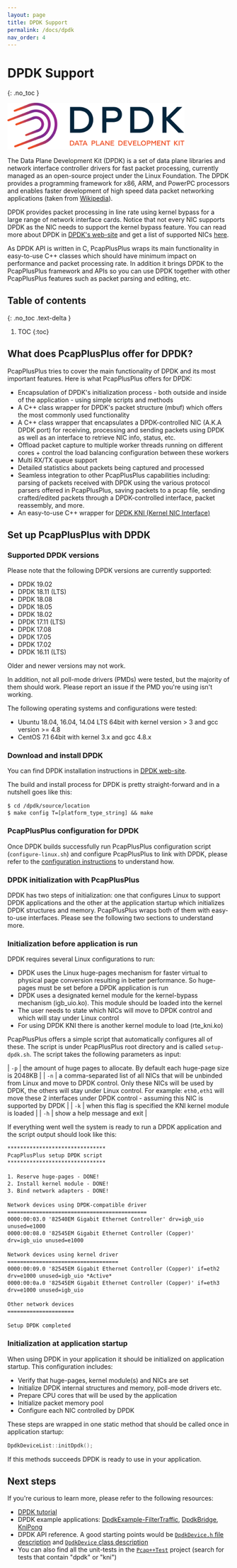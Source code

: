 ```yaml
---
layout: page
title: DPDK Support
permalink: /docs/dpdk
nav_order: 4
---
```


# DPDK Support
{: .no_toc }

[<img src="/resources/logo-dpdk.png" alt="drawing" width="400"/>](https://www.dpdk.org/)

The Data Plane Development Kit (DPDK) is a set of data plane libraries and network interface controller drivers for fast packet processing, currently managed as an open-source project under the Linux Foundation. The DPDK provides a programming framework for x86, ARM, and PowerPC processors and enables faster development of high speed data packet networking applications (taken from [Wikipedia](https://en.wikipedia.org/wiki/Data_Plane_Development_Kit)).

DPDK provides packet processing in line rate using kernel bypass for a large range of network interface cards. Notice that not every NIC supports DPDK as the NIC needs to support the kernel bypass feature. You can read more about DPDK in [DPDK's web-site](https://www.dpdk.org/) and get a list of supported NICs [here](http://core.dpdk.org/supported/).

As DPDK API is written in C, PcapPlusPlus wraps its main functionality in easy-to-use C++ classes which should have minimum impact on performance and packet processing rate. In addition it brings DPDK to the PcapPlusPlus framework and APIs so you can use DPDK together with other PcapPlusPlus features such as packet parsing and editing, etc.

## Table of contents
{: .no_toc .text-delta }

1. TOC
{:toc}

## What does PcapPlusPlus offer for DPDK?

PcapPlusPlus tries to cover the main functionality of DPDK and its most important features. Here is what PcapPlusPlus offers for DPDK:

- Encapsulation of DPDK's initialization process - both outside and inside of the application - using simple scripts and methods
- A C++ class wrapper for DPDK's packet structure (mbuf) which offers the most commonly used functionality
- A C++ class wrapper that encapsulates a DPDK-controlled NIC (A.K.A DPDK port) for receiving, processing and sending packets using DPDK as well as an interface to retrieve NIC info, status, etc.
- Offload packet capture to multiple worker threads running on different cores + control the load balancing configuration between these workers
- Multi RX/TX queue support
- Detailed statistics about packets being captured and processed
- Seamless integration to other PcapPlusPlus capabilities including: parsing of packets received with DPDK using the various protocol parsers offered in PcapPlusPlus, saving packets to a pcap file, sending crafted/edited packets through a DPDK-controlled interface, packet reassembly, and more.
- An easy-to-use C++ wrapper for [DPDK KNI (Kernel NIC Interface)](https://doc.dpdk.org/guides/prog_guide/kernel_nic_interface.html)

## Set up PcapPlusPlus with DPDK

### Supported DPDK versions

Please note that the following DPDK versions are currently supported:

- DPDK 19.02
- DPDK 18.11 (LTS)
- DPDK 18.08
- DPDK 18.05
- DPDK 18.02
- DPDK 17.11 (LTS)
- DPDK 17.08
- DPDK 17.05
- DPDK 17.02
- DPDK 16.11 (LTS)

Older and newer versions may not work.

In addition, not all poll-mode drivers (PMDs) were tested, but the majority of them should work. Please report an issue if the PMD you're using isn't working.

The following operating systems and configurations were tested:

- Ubuntu 18.04, 16.04, 14.04 LTS 64bit with kernel version > 3 and gcc version >= 4.8
- CentOS 7.1 64bit with kernel 3.x and gcc 4.8.x

### Download and install DPDK

You can find DPDK installation instructions in [DPDK web-site](http://dpdk.org/download).

The build and install process for DPDK is pretty straight-forward and in a nutshell goes like this:

```shell
$ cd /dpdk/source/location
$ make config T=[platform_type_string] && make
```

### PcapPlusPlus configuration for DPDK

Once DPDK builds successfully run PcapPlusPlus configuration script (`configure-linux.sh`) and configure PcapPlusPlus to link with DPDK, please refer to the [configuration instructions](/docs/install/build-source/linux#configuration) to understand how.

### DPDK initialization with PcapPlusPlus

DPDK has two steps of initialization: one that configures Linux to support DPDK applications and the other at the application startup which initializes DPDK structures and memory. PcapPlusPlus wraps both of them with easy-to-use interfaces. Please see the following two sections to understand more.

### Initialization before application is run

DPDK requires several Linux configurations to run:

- DPDK uses the Linux huge-pages mechanism for faster virtual to physical page conversion resulting in better performance. So huge-pages must be set before a DPDK application is run
- DPDK uses a designated kernel module for the kernel-bypass mechanism (igb_uio.ko). This module should be loaded into the kernel
- The user needs to state which NICs will move to DPDK control and which will stay under Linux control
- For using DPDK KNI there is another kernel module to load (rte_kni.ko)

PcapPlusPlus offers a simple script that automatically configures all of these. The script is under PcapPlusPlus root directory and is called `setup-dpdk.sh`. The script takes the following parameters as input:

| `-p` | the amount of huge pages to allocate. By default each huge-page size is 2048KB |
| `-n` | a comma-separated list of all NICs that will be unbinded from Linux and move to DPDK control. Only these NICs will be used by DPDK, the others will stay under Linux control. For example: `eth0,eth1` will move these 2 interfaces under DPDK control - assuming this NIC is supported by DPDK |
| `-k` | when this flag is specified the KNI kernel module is loaded |
| `-h` | show a help message and exit |

If everything went well the system is ready to run a DPDK application and the script output should look like this:

```shell
*******************************
PcapPlusPlus setup DPDK script
*******************************

1. Reserve huge-pages - DONE!
2. Install kernel module - DONE!
3. Bind network adapters - DONE!

Network devices using DPDK-compatible driver
============================================
0000:00:03.0 '82540EM Gigabit Ethernet Controller' drv=igb_uio unused=e1000
0000:00:08.0 '82545EM Gigabit Ethernet Controller (Copper)' drv=igb_uio unused=e1000

Network devices using kernel driver
===================================
0000:00:09.0 '82545EM Gigabit Ethernet Controller (Copper)' if=eth2 drv=e1000 unused=igb_uio *Active*
0000:00:0a.0 '82545EM Gigabit Ethernet Controller (Copper)' if=eth3 drv=e1000 unused=igb_uio 

Other network devices
=====================

Setup DPDK completed
```

### Initialization at application startup

When using DPDK in your application it should be initialized on application startup. This configuration includes:

- Verify that huge-pages, kernel module(s) and NICs are set
- Initialize DPDK internal structures and memory, poll-mode drivers etc.
- Prepare CPU cores that will be used by the application
- Initialize packet memory pool
- Configure each NIC controlled by DPDK

These steps are wrapped in one static method that should be called once in application startup:

```cpp
DpdkDeviceList::initDpdk();
```

If this methods succeeds DPDK is ready to use in your application.

## Next steps

If you're curious to learn more, please refer to the following resources:

- [DPDK tutorial](/docs/tutorials/dpdk)
- DPDK example applications: [DpdkExample-FilterTraffic](/docs/examples#dpdkexample-filtertraffic), [DpdkBridge](/docs/examples#dpdkbridge), [KniPong](/docs/examples#knipong)
- DPDK API reference. A good starting points would be [`DpdkDevice.h` file description](/api-docs/_dpdk_device_8h.html#details) and [`DpdkDevice` class description](/api-docs/classpcpp_1_1_dpdk_device.html#details)
- You can also find all the unit-tests in the [`Pcap++Test`](https://github.com/seladb/PcapPlusPlus/blob/master/Tests/Pcap%2B%2BTest/main.cpp) project (search for tests that contain "dpdk" or "kni")
